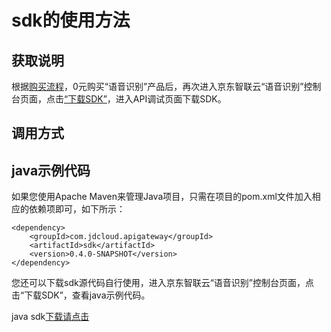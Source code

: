 # **sdk的使用方法**

## 获取说明 
根据[购买流程](../Pricing/Purchase-Process.md)，0元购买“语音识别”产品后，再次进入京东智联云“语音识别”控制台页面，点击[“下载SDK”](https://jdai.s3.cn-north-1.jdcloud-oss.com/aisdk/sdk/ai-java-sdk.zip)，进入API调试页面下载SDK。

## 调用方式

## java示例代码
如果您使用Apache Maven来管理Java项目，只需在项目的pom.xml文件加入相应的依赖项即可，如下所示：

```
<dependency>
    <groupId>com.jdcloud.apigateway</groupId>
    <artifactId>sdk</artifactId>
    <version>0.4.0-SNAPSHOT</version>
</dependency>
```

您还可以下载sdk源代码自行使用，进入京东智联云“语音识别”控制台页面，点击“下载SDK”，查看java示例代码。

java sdk[下载请点击](https://jdai.s3.cn-north-1.jdcloud-oss.com/aisdk/sdk/ai-java-sdk.zip)

